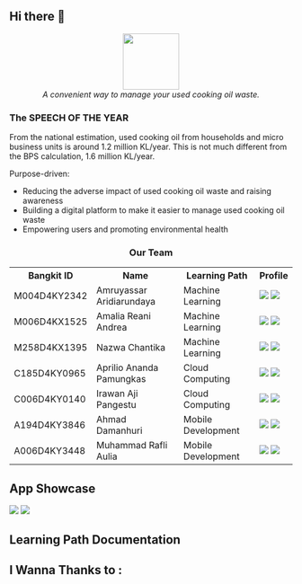 ## Hi there 👋

<div align="center">
  <img src="https://i.ibb.co/H7dsvBd/image.png" width="100" height="100"><br>
  <i>A convenient way to manage your used cooking oil waste.</i>
</div>

<!-- ### THE PORTAL
[Link to...](https://github.com/)  
[Link to...](https://github.com/)  
[Link to...](https://github.com/)  
[Link to...](https://github.com/) -->

<!-- # About Us
TechWas is a student-led organization dedicated to enhancing the management of e-waste disposals and increasing awareness of electronic waste. Our team of six members, divided into machine learning, cloud computing, and mobile development divisions, has developed an app to achieve our goal. -->

### The SPEECH OF THE YEAR
From the national estimation, used cooking oil from households and micro business units is around 1.2 million KL/year. This is not much different from the BPS calculation, 1.6 million KL/year.  
  
  Purpose-driven:
- Reducing the adverse impact of used cooking oil waste and raising awareness  
- Building a digital platform to make it easier to manage used cooking oil waste  
- Empowering users and promoting environmental health

<div align="center">
  <h3>Our Team</h3>
  <table align="center">
    <tr>
      <th>Bangkit ID</th>
      <th>Name</th>
      <th>Learning Path</th>
      <th>Profile</th>
    </tr>
    <tr>
      <td>M004D4KY2342</td>
      <td>Amruyassar Aridiarundaya</td>
      <td>Machine Learning</td>
      <td>
        <a href="https://github.com/Arynema"><img src="https://img.shields.io/badge/github-121013?style=for-the-badge&logo=github&logoColor=white"></a>
        <a href="https://www.linkedin.com/in/amruyassar-aridiarundaya-628a0617b"><img src="https://img.shields.io/badge/linkedin-%230077B5.svg?style=for-the-badge&logo=linkedin&logoColor=white"></a>
      </td>
    </tr>
    <tr>
      <td>M006D4KX1525</td>
      <td>Amalia Reani Andrea</td>
      <td>Machine Learning</td>
      <td>
        <a href="https://github.com/amaliareaniiii"><img src="https://img.shields.io/badge/github-121013?style=for-the-badge&logo=github&logoColor=white"></a>
        <a href="https://www.linkedin.com/in/amaliareani/"><img src="https://img.shields.io/badge/linkedin-%230077B5.svg?style=for-the-badge&logo=linkedin&logoColor=white"></a>
      </td>
    </tr>
<tr>
      <td>M258D4KX1395</td>
      <td>Nazwa Chantika</td>
      <td>Machine Learning</td>
      <td>
        <a href="https://github.com/NazwaChantika"><img src="https://img.shields.io/badge/github-121013?style=for-the-badge&logo=github&logoColor=white"></a>
        <a href="https://www.linkedin.com/in/nazwa-chantika-570bb0221"><img src="https://img.shields.io/badge/linkedin-%230077B5.svg?style=for-the-badge&logo=linkedin&logoColor=white"></a>
      </td>
    </tr>
    <tr>
      <td>C185D4KY0965</td>
      <td>Aprilio Ananda Pamungkas</td>
      <td>Cloud Computing</td>
      <td>
        <a href="https://github.com/Aprilio86"><img src="https://img.shields.io/badge/github-121013?style=for-the-badge&logo=github&logoColor=white"></a>
        <a href="#"><img src="https://img.shields.io/badge/linkedin-%230077B5.svg?style=for-the-badge&logo=linkedin&logoColor=white"></a>
      </td>
    </tr>
    <tr>
      <td>C006D4KY0140</td>
      <td>Irawan Aji Pangestu</td>
      <td>Cloud Computing</td>
      <td>
        <a href="https://github.com/irawanap"><img src="https://img.shields.io/badge/github-121013?style=for-the-badge&logo=github&logoColor=white"></a>
        <a href="https://www.linkedin.com/in/irawanajipangestu/"><img src="https://img.shields.io/badge/linkedin-%230077B5.svg?style=for-the-badge&logo=linkedin&logoColor=white"></a>
      </td>
    </tr>
    <tr>
      <td>A194D4KY3846</td>
      <td>Ahmad Damanhuri</td>
      <td>Mobile Development</td>
      <td>
        <a href="https://github.com/dameepng"><img src="https://img.shields.io/badge/github-121013?style=for-the-badge&logo=github&logoColor=white"></a>
        <a href="https://www.linkedin.com/in/ahmad-damanhuri/"><img src="https://img.shields.io/badge/linkedin-%230077B5.svg?style=for-the-badge&logo=linkedin&logoColor=white"></a>
      </td>
    </tr>
    <tr>
      <td>A006D4KY3448</td>
      <td>Muhammad Rafli Aulia</td>
      <td>Mobile Development</td>
      <td>
        <a href="https://github.com/Rflyyy"><img src="https://img.shields.io/badge/github-121013?style=for-the-badge&logo=github&logoColor=white"></a>
        <a href="www.linkedin.com/in/muhammadrafliaulia"><img src="https://img.shields.io/badge/linkedin-%230077B5.svg?style=for-the-badge&logo=linkedin&logoColor=white"></a>
      </td>
    </tr>
  </table>
</div>

## App Showcase
<a href="https://drive.google.com/file/d/1pzXeP3QeeLVI0W1LyWxExgdydyaEUQ51/view?usp=sharing"><img src="https://drive.google.com/uc?export=view&id=1pzXeP3QeeLVI0W1LyWxExgdydyaEUQ51"></a>
<a href="https://drive.google.com/file/d/1HG8YUH5G-wZ0v6B_DMeCTrAiG67LtfYW/view?usp=sharing"><img src="https://drive.google.com/uc?export=view&id=1HG8YUH5G-wZ0v6B_DMeCTrAiG67LtfYW"></a>


## Learning Path Documentation

<a href="https://github.com/reoilproject/ReOil/tree/master"></a>

## I Wanna Thanks to :
